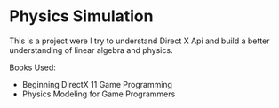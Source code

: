 # Physics Simulation

This is a project were I try to understand Direct X Api and build a better understanding 
of linear algebra and physics.

Books Used:
* Beginning DirectX 11 Game Programming
* Physics Modeling for Game Programmers
